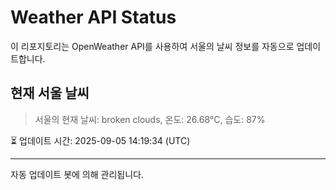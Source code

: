 
# Weather API Status

이 리포지토리는 OpenWeather API를 사용하여 서울의 날씨 정보를 자동으로 업데이트합니다.

## 현재 서울 날씨
> 서울의 현재 날씨: broken clouds, 온도: 26.68°C, 습도: 87%

⏳ 업데이트 시간: 2025-09-05 14:19:34 (UTC)

---
자동 업데이트 봇에 의해 관리됩니다.
